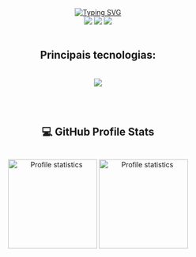 <div align="center" style="text-align: center;">
  <a href="https://git.io/typing-svg">
    <img src="https://readme-typing-svg.herokuapp.com?font=Cascadia+Code&pause=1000&color=F71362&center=true&width=435&lines=Ol%C3%A1+mundo!+Sou+Raul++Murilo" alt="Typing SVG" />
  </a>
</div>

<div align="center"> 
  <a href="https://www.instagram.com/rraul.mav/" target="_blank"><img src="https://img.shields.io/badge/-Instagram-%23E4405F?style=for-the-badge&logo=instagram&logoColor=white" target="_blank"></a>
  <a href = "mailto:raulalbergardi10@gmail.com"><img src="https://img.shields.io/badge/-Gmail-%23333?style=for-the-badge&logo=gmail&logoColor=white" target="_blank"></a>
  <a href="https://www.linkedin.com/in/raul-viana-178597285/" target="_blank"><img src="https://img.shields.io/badge/-LinkedIn-%230077B5?style=for-the-badge&logo=linkedin&logoColor=white" target="_blank"></a>   
</div>

<br>

<h2 align="center">Principais tecnologias:</h2>
</br>
<div align="center">
  <img src="https://skillicons.dev/icons?i=html,css,js,bootstrap,ts,nodejs,py,cs,dotnet,react,mysql,mongodb,git,github,vscode,visualstudio,&perline=8" />
</div>

<br> </br>

<h2 align="center">💻 GitHub Profile Stats</h3>
</br>
<div align="center"> 
  <a href="https://github.com/Raul-MAV">
  <img src="https://github-readme-stats-git-masterrstaa-rickstaa.vercel.app/api/top-langs/?username=Raul-MAV&layout=compact&hide_border=true&theme=dracula" alt="Profile statistics" height="180em"><a>
  <img src="https://github-profile-summary-cards.vercel.app/api/cards/stats?username=Raul-MAV&layout=compact&hide_border=true&theme=dracula" alt="Profile statistics" height="180em"></a>
</div>
